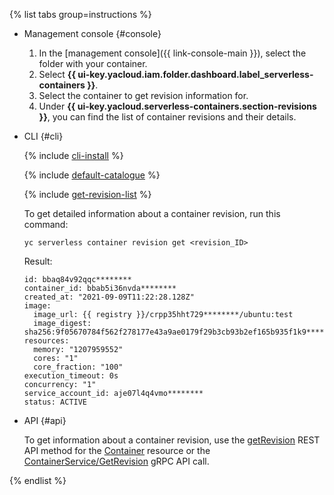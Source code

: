 {% list tabs group=instructions %}

- Management console {#console}

   1. In the [management console]({{ link-console-main }}), select the folder with your container.
   1. Select **{{ ui-key.yacloud.iam.folder.dashboard.label_serverless-containers }}**.
   1. Select the container to get revision information for.
   1. Under **{{ ui-key.yacloud.serverless-containers.section-revisions }}**, you can find the list of container revisions and their details.

- CLI {#cli}

   {% include [cli-install](../../_includes/cli-install.md) %}

   {% include [default-catalogue](../../_includes/default-catalogue.md) %}

   {% include [get-revision-list](../../_includes/serverless-containers/get-revision-list.md) %}

   To get detailed information about a container revision, run this command:

   ```
   yc serverless container revision get <revision_ID>
   ```
   Result:
   ```
   id: bbaq84v92qqc********
   container_id: bbab5i36nvda********
   created_at: "2021-09-09T11:22:28.128Z"
   image:
     image_url: {{ registry }}/crpp35hht729********/ubuntu:test
     image_digest: sha256:9f05670784f562f278177e43a9ae0179f29b3cb93b2ef165b935f1k9********
   resources:
     memory: "1207959552"
     cores: "1"
     core_fraction: "100"
   execution_timeout: 0s
   concurrency: "1"
   service_account_id: aje07l4q4vmo********
   status: ACTIVE
   ```

- API {#api}

   To get information about a container revision, use the [getRevision](../../serverless-containers/containers/api-ref/Container/listRevisions.mdAPI) REST API method for the [Container](../../serverless-containers/containers/api-ref/Container/index.md) resource or the [ContainerService/GetRevision](../../serverless-containers/containers/api-ref/grpc/container_service.md#GetRevision) gRPC API call.

{% endlist %}